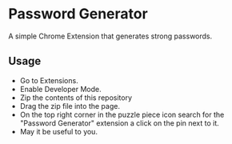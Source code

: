 # Password Generator

A simple Chrome Extension that generates strong passwords.

## Usage
- Go to Extensions.
- Enable Developer Mode.
- Zip the contents of this repository
- Drag the zip file into the page.
- On the top right corner in the puzzle piece icon search for the "Password Generator" extension a click on the pin next to it.
- May it be useful to you.

